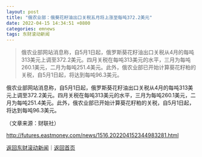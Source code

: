 ```yaml
---
layout: post
title: "俄农业部：俄葵花籽油出口关税五月将上涨至每吨372.2美元"
date: 2022-04-15 14:34:51 +0800
categories: emnews
tags: 东财滚动新闻
---
```

> 俄农业部网站消息称，自5月1日起，俄罗斯葵花籽油出口关税从4月的每吨313美元上调至372.2美元。四月关税在每吨313美元的水平，三月为每吨260.1美元，二月为每吨251.4美元。此外，俄农业部已开始计算葵花籽粕的关税，自5月1日起，将达到每吨96.3美元。

<p>俄农业部网站消息称，自5月1日起，俄罗斯葵花籽油出口关税从4月的每吨313美元上调至372.2美元。四月关税在每吨313美元的水平，三月为每吨260.1美元，二月为每吨251.4美元。此外，俄农业部已开始计算葵花籽粕的关税，自5月1日起，将达到每吨96.3美元。</p><p class="em_media">（文章来源：财联社）</p>

<http://futures.eastmoney.com/news/1516,202204152344983281.html>

[返回东财滚动新闻](//finews.withounder.com/emnews/)｜[返回首页](//finews.withounder.com/)